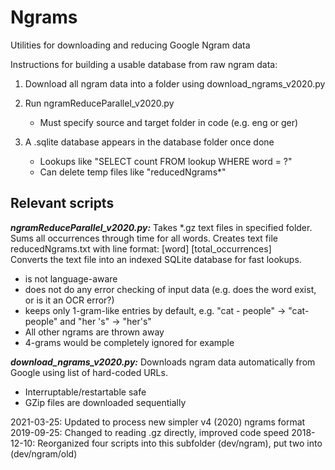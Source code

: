 # Ngrams
Utilities for downloading and reducing Google Ngram data

Instructions for building a usable database from raw ngram data:

1. Download all ngram data into a folder using download_ngrams_v2020.py

2. Run ngramReduceParallel_v2020.py
     - Must specify source and target folder in code (e.g. eng or ger)

3. A .sqlite database appears in the database folder once done
     - Lookups like "SELECT count FROM lookup WHERE word = ?"
     - Can delete temp files like "reducedNgrams*"

## Relevant scripts

***ngramReduceParallel_v2020.py:***
Takes *.gz text files in specified folder. 
Sums all occurrences through time for all words. 
Creates text file reducedNgrams.txt with line format: [word]	[total_occurrences]\
Converts the text file into an indexed SQLite database for fast lookups.
- is not language-aware
- does not do any error checking of input data (e.g. does the word exist, or is it an OCR error?)
- keeps only 1-gram-like entries by default, e.g. "cat - people" -> "cat-people" and "her 's" -> "her's"
- All other ngrams are thrown away
- 4-grams would be completely ignored for example

***download_ngrams_v2020.py:***
Downloads ngram data automatically from Google using list of hard-coded URLs.
- Interruptable/restartable safe
- GZip files are downloaded sequentially

2021-03-25:	Updated to process new simpler v4 (2020) ngrams format
2019-09-25:	Changed to reading .gz directly, improved code speed
2018-12-10: 	Reorganized four scripts into this subfolder (dev/ngram), put two into (dev/ngram/old)

